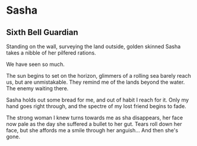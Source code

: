 # Sasha

## Sixth Bell Guardian

Standing on the wall, surveying the land outside, golden skinned Sasha takes a nibble of her pilfered rations. 

We have seen so much.

The sun begins to set on the horizon, glimmers of a rolling sea barely reach us, but are unmistakable. They remind me of the lands beyond the water. The enemy waiting there. 

Sasha holds out some bread for me, and out of habit I reach for it. Only my hand goes right through, and the spectre of my lost friend begins to fade. 

The strong woman I knew turns towards me as sha disappears, her face now pale as the day she suffered a bullet to her gut. Tears roll down her face, but she affords me a smile through her anguish... And then she's gone. 